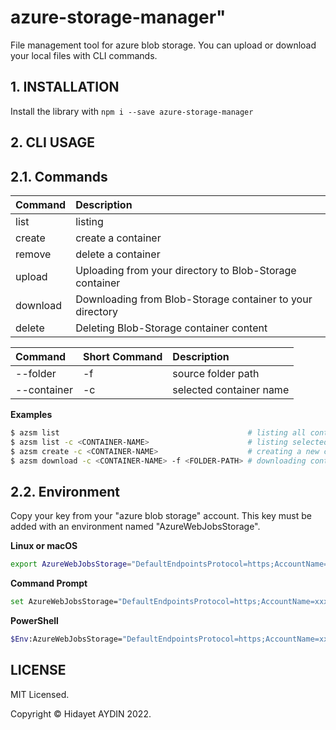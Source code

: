 # azure-storage-manager"

File management tool for azure blob storage. You can upload or download your local files with CLI commands.

## 1. INSTALLATION

Install the library with `npm i --save azure-storage-manager`

## 2. CLI USAGE

## 2.1. Commands

| Command  | Description                                               |
| :------- | :-------------------------------------------------------- |
| list     | listing                                                   |
| create   | create a container                                        |
| remove   | delete a container                                        |
| upload   | Uploading from your directory to Blob-Storage container   |
| download | Downloading from Blob-Storage container to your directory |
| delete   | Deleting Blob-Storage container content                   |

| Command     | Short Command | Description             |
| :---------- | :------------ | :---------------------- |
| --folder    | -f            | source folder path      |
| --container | -c            | selected container name |

**Examples**

```bash
$ azsm list                                          # listing all container name
$ azsm list -c <CONTAINER-NAME>                      # listing selected container content
$ azsm create -c <CONTAINER-NAME>                    # creating a new container
$ azsm download -c <CONTAINER-NAME> -f <FOLDER-PATH> # downloading container content
```

## 2.2. Environment

Copy your key from your "azure blob storage" account. This key must be added with an environment named "AzureWebJobsStorage".

**Linux or macOS**

```bash
export AzureWebJobsStorage="DefaultEndpointsProtocol=https;AccountName=xxx;AccountKey=xxx;EndpointSuffix=core.windows.net"
```

**Command Prompt**

```bash
set AzureWebJobsStorage="DefaultEndpointsProtocol=https;AccountName=xxx;AccountKey=xxx;EndpointSuffix=core.windows.net"
```

**PowerShell**

```bash
$Env:AzureWebJobsStorage="DefaultEndpointsProtocol=https;AccountName=xxx;AccountKey=xxx;EndpointSuffix=core.windows.net"
```

## LICENSE

MIT Licensed.

Copyright © Hidayet AYDIN 2022.
